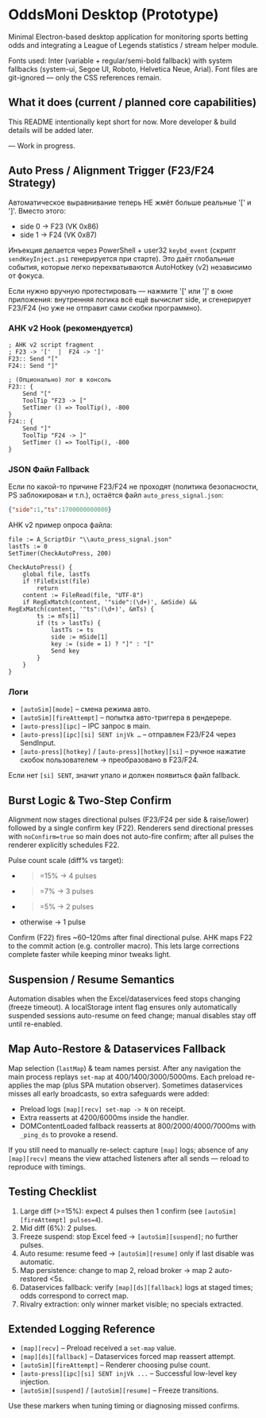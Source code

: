# OddsMoni Desktop (Prototype)

Minimal Electron-based desktop application for monitoring sports betting odds and integrating a League of Legends statistics / stream helper module.

Fonts used: Inter (variable + regular/semi-bold fallback) with system fallbacks (system-ui, Segoe UI, Roboto, Helvetica Neue, Arial). Font files are git-ignored — only the CSS references remain.

## What it does (current / planned core capabilities)

This README intentionally kept short for now. More developer & build details will be added later.

—
Work in progress.

## Auto Press / Alignment Trigger (F23/F24 Strategy)

Автоматическое выравнивание теперь НЕ жмёт больше реальные '[' и ']'. Вместо этого:
- side 0 -> F23 (VK 0x86)
- side 1 -> F24 (VK 0x87)

Инъекция делается через PowerShell + user32 `keybd_event` (скрипт `sendKeyInject.ps1` генерируется при старте). Это даёт глобальные события, которые легко перехватываются AutoHotkey (v2) независимо от фокуса.

Если нужно вручную протестировать — нажмите '[' или ']' в окне приложения: внутренняя логика всё ещё вычислит side, и сгенерирует F23/F24 (но уже не отправит сами скобки программно).

### AHK v2 Hook (рекомендуется)

```ahk
; AHK v2 script fragment
; F23 -> '['  |  F24 -> ']'
F23:: Send "["
F24:: Send "]"

; (Опционально) лог в консоль
F23:: {
	Send "["
	ToolTip "F23 -> ["
	SetTimer () => ToolTip(), -800
}
F24:: {
	Send "]"
	ToolTip "F24 -> ]"
	SetTimer () => ToolTip(), -800
}
```

### JSON Файл Fallback

Если по какой-то причине F23/F24 не проходят (политика безопасности, PS заблокирован и т.п.), остаётся файл `auto_press_signal.json`:

```json
{"side":1,"ts":1700000000000}
```

AHK v2 пример опроса файла:
```ahk
file := A_ScriptDir "\\auto_press_signal.json"
lastTs := 0
SetTimer(CheckAutoPress, 200)

CheckAutoPress() {
	global file, lastTs
	if !FileExist(file)
		return
	content := FileRead(file, "UTF-8")
	if RegExMatch(content, '"side":(\d+)', &mSide) && RegExMatch(content, '"ts":(\d+)', &mTs) {
		ts := mTs[1]
		if (ts > lastTs) {
			lastTs := ts
			side := mSide[1]
			key := (side = 1) ? "]" : "["
			Send key
		}
	}
}
```

### Логи
- `[autoSim][mode]` – смена режима авто.
- `[autoSim][fireAttempt]` – попытка авто-триггера в рендерере.
- `[auto-press][ipc]` – IPC запрос в main.
- `[auto-press][ipc][si] SENT injVk …` – отправлен F23/F24 через SendInput.
- `[auto-press][hotkey]` / `[auto-press][hotkey][si]` – ручное нажатие скобок пользователем -> преобразовано в F23/F24.

Если нет `[si] SENT`, значит упало и должен появиться файл fallback.

## Burst Logic & Two-Step Confirm

Alignment now stages directional pulses (F23/F24 per side & raise/lower) followed by a single confirm key (F22). Renderers send directional presses with `noConfirm=true` so main does not auto-fire confirm; after all pulses the renderer explicitly schedules F22.

Pulse count scale (diff% vs target):
- >=15% -> 4 pulses
- >=7% -> 3 pulses
- >=5% -> 2 pulses
- otherwise -> 1 pulse

Confirm (F22) fires ~60–120ms after final directional pulse. AHK maps F22 to the commit action (e.g. controller macro). This lets large corrections complete faster while keeping minor tweaks light.

## Suspension / Resume Semantics

Automation disables when the Excel/dataservices feed stops changing (freeze timeout). A localStorage intent flag ensures only automatically suspended sessions auto-resume on feed change; manual disables stay off until re-enabled.

## Map Auto-Restore & Dataservices Fallback

Map selection (`lastMap`) & team names persist. After any navigation the main process replays `set-map` at 400/1400/3000/5000ms. Each preload re-applies the map (plus SPA mutation observer). Sometimes dataservices misses all early broadcasts, so extra safeguards were added:
* Preload logs `[map][recv] set-map -> N` on receipt.
* Extra reasserts at 4200/6000ms inside the handler.
* DOMContentLoaded fallback reasserts at 800/2000/4000/7000ms with `_ping_ds` to provoke a resend.

If you still need to manually re-select: capture `[map]` logs; absence of any `[map][recv]` means the view attached listeners after all sends — reload to reproduce with timings.

## Testing Checklist

1. Large diff (>=15%): expect 4 pulses then 1 confirm (see `[autoSim][fireAttempt] pulses=4`).
2. Mid diff (6%): 2 pulses.
3. Freeze suspend: stop Excel feed -> `[autoSim][suspend]`; no further pulses.
4. Auto resume: resume feed -> `[autoSim][resume]` only if last disable was automatic.
5. Map persistence: change to map 2, reload broker -> map 2 auto-restored <5s.
6. Dataservices fallback: verify `[map][ds][fallback]` logs at staged times; odds correspond to correct map.
7. Rivalry extraction: only winner market visible; no specials extracted.

## Extended Logging Reference

- `[map][recv]` – Preload received a `set-map` value.
- `[map][ds][fallback]` – Dataservices forced map reassert attempt.
- `[autoSim][fireAttempt]` – Renderer choosing pulse count.
- `[auto-press][ipc][si] SENT injVk ...` – Successful low-level key injection.
- `[autoSim][suspend]` / `[autoSim][resume]` – Freeze transitions.

Use these markers when tuning timing or diagnosing missed confirms.

